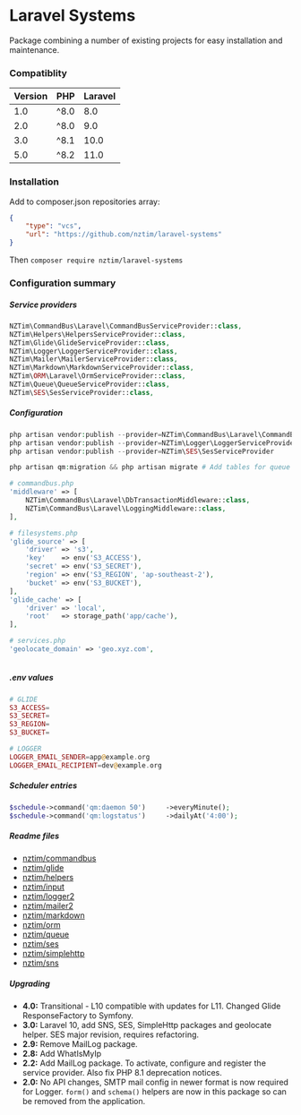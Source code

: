 # Laravel Systems

Package combining a number of existing projects for easy installation and maintenance.

### Compatiblity

| Version | PHP  | Laravel |
|---------|------|---------|
| 1.0     | ^8.0 | 8.0     |
| 2.0     | ^8.0 | 9.0     |
| 3.0     | ^8.1 | 10.0    |
| 5.0     | ^8.2 | 11.0    |

### Installation

Add to composer.json repositories array:

```json
{
    "type": "vcs",
    "url": "https://github.com/nztim/laravel-systems"
}
```

Then `composer require nztim/laravel-systems`

### Configuration summary

##### Service providers

```php
NZTim\CommandBus\Laravel\CommandBusServiceProvider::class,
NZTim\Helpers\HelpersServiceProvider::class,
NZTim\Glide\GlideServiceProvider::class,
NZTim\Logger\LoggerServiceProvider::class,
NZTim\Mailer\MailerServiceProvider::class,
NZTim\Markdown\MarkdownServiceProvider::class,
NZTim\ORM\Laravel\OrmServiceProvider::class,
NZTim\Queue\QueueServiceProvider::class,
NZTim\SES\SesServiceProvider::class,
```

##### Configuration

```php
php artisan vendor:publish --provider=NZTim\CommandBus\Laravel\CommandBusServiceProvider::class
php artisan vendor:publish --provider=NZTim\Logger\LoggerServiceProvider
php artisan vendor:publish --provider=NZTim\SES\SesServiceProvider

php artisan qm:migration && php artisan migrate # Add tables for queue and maillog

# commandbus.php
'middleware' => [
    NZTim\CommandBus\Laravel\DbTransactionMiddleware::class,
    NZTim\CommandBus\Laravel\LoggingMiddleware::class,
],

# filesystems.php
'glide_source' => [
    'driver' => 's3',
    'key'    => env('S3_ACCESS'),
    'secret' => env('S3_SECRET'),
    'region' => env('S3_REGION', 'ap-southeast-2'),
    'bucket' => env('S3_BUCKET'),
],
'glide_cache' => [
    'driver' => 'local',
    'root'   => storage_path('app/cache'),
],

# services.php 
'geolocate_domain' => 'geo.xyz.com',
 
```

##### .env values

```php
# GLIDE
S3_ACCESS=
S3_SECRET=
S3_REGION=
S3_BUCKET=

# LOGGER
LOGGER_EMAIL_SENDER=app@example.org
LOGGER_EMAIL_RECIPIENT=dev@example.org
```

##### Scheduler entries

```php 
$schedule->command('qm:daemon 50')     ->everyMinute();
$schedule->command('qm:logstatus')     ->dailyAt('4:00');
```

##### Readme files

- [nztim/commandbus](/src/CommandBus/readme.md)
- [nztim/glide](/src/Glide/readme.md)
- [nztim/helpers](/src/Helpers/readme.md)
- [nztim/input](/src/Input/readme.md)
- [nztim/logger2](/src/Logger/readme.md)
- [nztim/mailer2](/src/Mailer/readme.md)
- [nztim/markdown](/src/Markdown/readme.md)
- [nztim/orm](/src/Orm/readme.md)
- [nztim/queue](/src/Queue/readme.md)
- [nztim/ses](/src/SES/readme.md)
- [nztim/simplehttp](/src/SimpleHttp/readme.md)
- [nztim/sns](/src/SNS/readme.md)

##### Upgrading

* **4.0:** Transitional - L10 compatible with updates for L11. Changed Glide ResponseFactory to Symfony.
* **3.0:** Laravel 10, add SNS, SES, SimpleHttp packages and geolocate helper. SES major revision, requires refactoring.
* **2.9:** Remove MailLog package.
* **2.8:** Add WhatIsMyIp
* **2.2:** Add MailLog package. To activate, configure and register the service provider. Also fix PHP 8.1 deprecation notices.
* **2.0:** No API changes, SMTP mail config in newer format is now required for Logger. `form()` and `schema()` helpers are now in this package so can be removed from the application.
